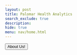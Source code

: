 ```yaml
---
layout: post
title: Palomar Health Analytics 
search_exclude: true
description: 
hide: true
menu: nav/home.html
---
```


<button onclick="window.location.href='{{site.baseurl}}/about';">About Us!</button>
